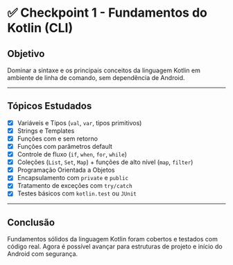 # ✅ Checkpoint 1 - Fundamentos do Kotlin (CLI)

## Objetivo
Dominar a sintaxe e os principais conceitos da linguagem Kotlin em ambiente de linha de comando, sem dependência de Android.

---

## Tópicos Estudados

- [x] Variáveis e Tipos (`val`, `var`, tipos primitivos)
- [x] Strings e Templates
- [x] Funções com e sem retorno
- [x] Funções com parâmetros default
- [x] Controle de fluxo (`if`, `when`, `for`, `while`)
- [x] Coleções (`List`, `Set`, `Map`) + funções de alto nível (`map`, `filter`)
- [x] Programação Orientada a Objetos
- [x] Encapsulamento com `private` e `public`
- [x] Tratamento de exceções com `try/catch`
- [x] Testes básicos com `kotlin.test` ou `JUnit`

---

## Conclusão
Fundamentos sólidos da linguagem Kotlin foram cobertos e testados com código real. Agora é possível avançar para estruturas de projeto e início do Android com segurança.
